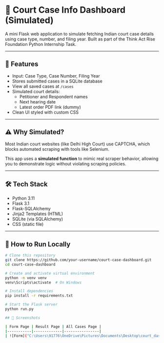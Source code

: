 # 🧾 Court Case Info Dashboard (Simulated)

A mini Flask web application to simulate fetching Indian court case details using case type, number, and filing year. Built as part of the Think Act Rise Foundation Python Internship Task.

---

## 🚀 Features

- Input: Case Type, Case Number, Filing Year
- Stores submitted cases in a SQLite database
- View all saved cases at `/cases`
- Simulated court details:
  - Petitioner and Respondent names
  - Next hearing date
  - Latest order PDF link (dummy)
- Clean UI styled with custom CSS

---

## ⚠️ Why Simulated?

Most Indian court websites (like Delhi High Court) use CAPTCHA, which blocks automated scraping with tools like Selenium.

This app uses a **simulated function** to mimic real scraper behavior, allowing you to demonstrate logic without violating scraping policies.

---

## 🛠 Tech Stack

- Python 3.11
- Flask 3.1
- Flask-SQLAlchemy
- Jinja2 Templates (HTML)
- SQLite (via SQLAlchemy)
- CSS (static file)

---

## 🧪 How to Run Locally

```bash
# Clone this repository
git clone https://github.com/your-username/court-case-dashboard.git
cd court-case-dashboard

# Create and activate virtual environment
python -m venv venv
venv\Scripts\activate  # On Windows

# Install dependencies
pip install -r requirements.txt

# Start the Flask server
python run.py

## 📸 Screenshots

| Form Page | Result Page | All Cases Page |
|-----------|-------------|----------------|
| ![Form]("C:\Users\91776\OneDrive\Pictures\Documents\Desktop\court_dashboard\screenshots\Form Page.png") | ![Result]("C:\Users\91776\OneDrive\Pictures\Documents\Desktop\court_dashboard\screenshots\Result Page.png") | ![Cases]("C:\Users\91776\OneDrive\Pictures\Documents\Desktop\court_dashboard\screenshots\screenshot3_cases_page.png") |

